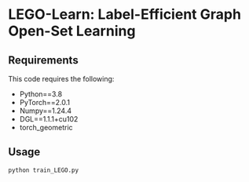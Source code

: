 # LEGO-Learn: Label-Efficient Graph Open-Set Learning

## Requirements
This code requires the following:

- Python==3.8
- PyTorch==2.0.1
- Numpy==1.24.4
- DGL==1.1.1+cu102
- torch_geometric

## Usage

```
python train_LEGO.py
```

